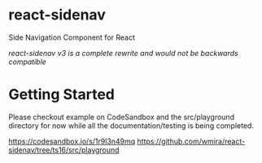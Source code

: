 # react-sidenav

Side Navigation Component for React

*react-sidenav v3 is a complete rewrite and would not be backwards compatible*

# Getting Started

Please checkout example on CodeSandbox and the src/playground directory for now while
all the documentation/testing is being completed.

https://codesandbox.io/s/1r9l3n49mq
https://github.com/wmira/react-sidenav/tree/ts16/src/playground


